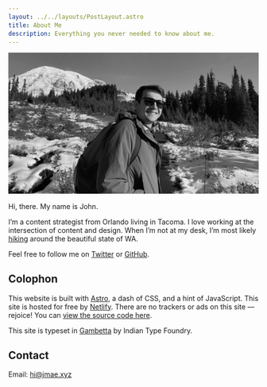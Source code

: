 ```yaml
---
layout: ../../layouts/PostLayout.astro
title: About Me
description: Everything you never needed to know about me.
---
```

  
<Img
  src="/src/img/me.png"
  alt="A picture of me, John Eatmon, standing in front of a snowy Mount Rainier on a sunny day."
  preload="avif"
  loading="eager"
/>

Hi, there. My name is John.

I’m a content strategist from Orlando living in Tacoma. I love working at the intersection of content and design. When I’m not at my desk, I’m most likely [hiking](/hikes) around the beautiful state of WA.

Feel free to follow me on [Twitter](https://twitter.com/jmaeat) or [GitHub](https://github.com/jmaeat).

## Colophon

This website is built with [Astro](https://astro.build/), a dash of CSS, and a hint of JavaScript. This site is hosted for free by [Netlify](https://www.netlify.com/). There are no trackers or ads on this site — rejoice! You can [view the source code here](https://github.com/jmaeat/www).

This site is typeset in [Gambetta](https://www.fontshare.com/fonts/gambetta) by Indian Type Foundry.

## Contact

Email: [hi@jmae.xyz](mailto:hi@jmae.xyz?subject=Hello)
